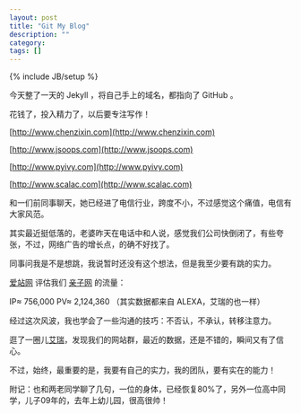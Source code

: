 ```yaml
---
layout: post
title: "Git My Blog"
description: ""
category: 
tags: []
---
```

{% include JB/setup %}

今天整了一天的 Jekyll ，将自己手上的域名，都指向了 GitHub 。

花钱了，投入精力了，以后要专注写作！

[http://www.chenzixin.com](http://www.chenzixin.com)

[http://www.jsoops.com](http://www.jsoops.com)

[http://www.pyivy.com](http://www.pyivy.com)

[http://www.scalac.com](http://www.scalac.com)

和一们前同事聊天，她已经进了电信行业，跨度不小，不过感觉这个痛值，电信有大家风范。

其实最近挺低落的，老婆昨天在电话中和人说，感觉我们公司快倒闭了，有些夸张，不过，网络广告的增长点，的确不好找了。

同事问我是不是想跳，我说暂时还没有这个想法，但是我至少要有跳的实力。

[爱站网](http://www.aizhan.com) 评估我们 [亲子网](http://www.pcbaby.com.cn) 的流量：

IP≈ 756,000 PV≈ 2,124,360 （其实数据都来自 ALEXA，艾瑞的也一样）

经过这次风波，我也学会了一些沟通的技巧：不否认，不承认，转移注意力。

逛了一圈儿[艾瑞](http://www.iwebchoice.com/Html/Class_34.shtml)，发现我们的网站群，最近的数据，还是不错的，瞬间又有了信心。

不过，始终，最重要的是，我要有自己的实力，我的团队，要有实在的能力！

附记：也和两老同学聊了几句，一位的身体，已经恢复80%了，另外一位高中同学，儿子09年的，去年上幼儿园，很高很帅！


